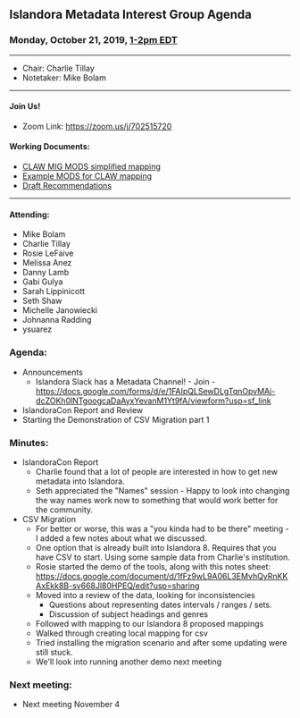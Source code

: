 ## Islandora Metadata Interest Group Agenda
### Monday, October 21, 2019, [1-2pm EDT](http://www.thetimezoneconverter.com/?t=1%20pm&tz=Toronto&)

---
* Chair: Charlie Tillay
* Notetaker: Mike Bolam
---

#### Join Us!
* Zoom Link: https://zoom.us/j/702515720

#### Working Documents:
* [CLAW MIG MODS simplified mapping](https://docs.google.com/spreadsheets/d/18u2qFJ014IIxlVpM3JXfDEFccwBZcoFsjbBGpvL0jJI/edit#gid=0)
* [Example MODS for CLAW mapping](https://docs.google.com/spreadsheets/d/1C2Xie7HUDSgRT5v4ldoJvlNdoXz2GHAPvL3PE3TOKW8/edit#gid=1829081124)
* [Draft Recommendations](https://docs.google.com/document/d/15qSO9YcALtYSqd6CUuGx0t8FwUJ5pPwVPz0PA5rU898/edit#heading=h.f9r6knw0rjvu)
---

#### Attending:
* Mike Bolam
* Charlie Tillay
* Rosie LeFaive
* Melissa Anez
* Danny Lamb
* Gabi Gulya
* Sarah Lippinicott
* Seth Shaw
* Michelle Janowiecki
* Johnanna Radding
* ysuarez

### Agenda:
* Announcements
  * Islandora Slack has a Metadata Channel! - Join - https://docs.google.com/forms/d/e/1FAIpQLSewDLgTqnOpvMAj-dcZOKh0lNTgoogcaDaAyxYevanM1Yt9fA/viewform?usp=sf_link
* IslandoraCon Report and Review
* Starting the Demonstration of CSV Migration part 1

### Minutes:
* IslandoraCon Report
  * Charlie found that a lot of people are interested in how to get new metadata into Islandora. 
  * Seth appreciated the "Names" session - Happy to look into changing the way names work now to something that would work better for the community.
* CSV Migration
  * For better or worse, this was a "you kinda had to be there" meeting - I added a few notes about what we discussed.
  * One option that is already built into Islandora 8. Requires that you have CSV to start. Using some sample data from Charlie's institution.
  * Rosie started the demo of the tools, along with this notes sheet: https://docs.google.com/document/d/1fFz9wL9A06L3EMvhQyRnKKAxEkk8B-sv668Jl80HPEQ/edit?usp=sharing
  * Moved into a review of the data, looking for inconsistencies
    * Questions about representing dates intervals / ranges / sets.
    * Discussion of subject headings and genres
  * Followed with mapping to our Islandora 8 proposed mappings
  * Walked through creating local mapping for csv
  * Tried installing the migration scenario and after some updating were still stuck.
  * We'll look into running another demo next meeting 

### Next meeting:
* Next meeting November 4
